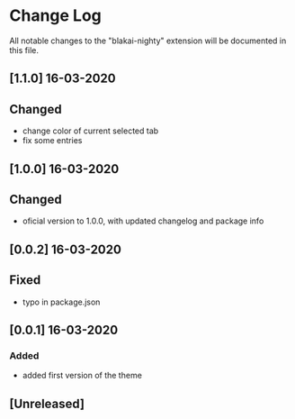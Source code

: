 # Change Log

All notable changes to the "blakai-nighty" extension will be documented in this file.

## [1.1.0] 16-03-2020
## Changed
- change color of current selected tab
- fix some entries

## [1.0.0] 16-03-2020
## Changed
- oficial version to 1.0.0, with updated changelog and package info

## [0.0.2] 16-03-2020
## Fixed
- typo in package.json
## [0.0.1] 16-03-2020
### Added
- added first version of the theme

## [Unreleased]

